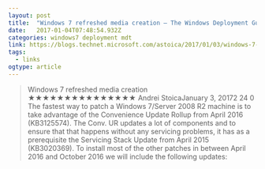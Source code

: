 ```yaml
---
layout: post 
title:  "Windows 7 refreshed media creation – The Windows Deployment Guy" 
date:   2017-01-04T07:48:54.932Z 
categories: windows7 deployment mdt
link: https://blogs.technet.microsoft.com/astoica/2017/01/03/windows-7-refreshed-media-creation/ 
tags:
  - links
ogtype: article 
---
```


> Windows 7 refreshed media creation
★★★★★★★★★★★★★★★
Andrei StoicaJanuary 3, 20172 
24
0
The fastest way to patch a Windows 7/Server 2008 R2 machine is to take advantage of the Convenience Update Rollup from April 2016 (KB3125574). The Conv. UR updates a lot of components and to ensure that that happens without any servicing problems, it has as a prerequisite the Servicing Stack Update from April 2015 (KB3020369). To install most of the other patches in between April 2016 and October 2016 we will include the following updates: